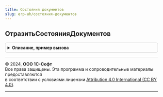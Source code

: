 ```yaml
---
title: Состояния документов
slug: erp-uh/состояния-документов
---
```



## ОтразитьСостоянияДокументов
<details style="margin: 1em 0; padding: 0.5em; border: 1px solid #ccc; border-radius: 6px;">

<summary style="font-weight: bold; cursor: pointer;">Описание, пример вызова</summary>

```bsl

// Отражает изменения состояний документов в регистрах состояний.
//
// Параметры:
//  ДокументИсточник - ДокументОбъект - Документ-инициатор изменения состояния.
//  МенеджерВременныхТаблиц - МенеджерВременныхТаблиц - менеджер временных таблиц, содержащий таблицы изменений регистров.
//
Процедура ОтразитьСостоянияДокументов(ДокументИсточник, МенеджерВременныхТаблиц) Экспорт
```

Пример вызова
```bsl
СостоянияДокументов.ОтразитьСостоянияДокументов(ДокументИсточник, МенеджерВременныхТаблиц) 
```
</details>

---

© 2024, **ООО 1С-Софт**  
Все права защищены. Эта программа и сопроводительные материалы предоставляются  
в соответствии с условиями лицензии [Attribution 4.0 International (CC BY 4.0)](https://creativecommons.org/licenses/by/4.0/legalcode).

---
